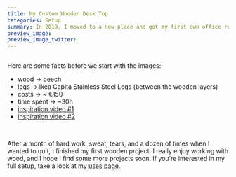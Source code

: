 ```yaml
---
title: My Custom Wooden Desk Top
categories: Setup
summary: In 2019, I moved to a new place and got my first own office room. This also meant I could finally get a new desk I was desperately looking forward to. Since I couldn't find a wooden top that fits my room, I decided to try to build one myself. Here comes my two left hands! 🤚🤚
preview_image: 
preview_image_twitter: 
---
```


<img class="blogimage" alt="" src="/images/pages/uses_table.jpg" />

Here are some facts before we start with the images:
* wood  → beech
* legs  → Ikea Capita Stainless Steel Legs (between the wooden layers)
* costs → ~ €150
* time spent → ~30h
* [inspiration video #1](https://www.youtube.com/watch?v=itBtxyXPvzA)
* [inspiration video #2](https://www.youtube.com/watch?v=8dzw9T4Xluw)

<img class="blogimage" alt="" src="/images/blog/2020/custom_desk_wood.JPG" />

<img class="blogimage" alt="" src="/images/blog/2020/custom_desk_test.JPG" />

<img class="blogimage" alt="" src="/images/blog/2020/custom_desk_drilling.JPG" />

<img class="blogimage" alt="" src="/images/blog/2020/custom_desk_layer_2.JPG" />

<img class="blogimage" alt="" src="/images/blog/2020/custom_desk_test_display.JPG" />

<img class="blogimage" alt="" src="/images/blog/2020/custom_desk_colors.JPG" />

<img class="blogimage" alt="" src="/images/blog/2020/custom_desk_coloring.JPG" />

<img class="blogimage" alt="" src="/images/blog/2020/custom_desk_stands.JPG" />

<img class="blogimage" alt="" src="/images/blog/2020/custom_desk_holes.JPG" />

<img class="blogimage" alt="" src="/images/blog/2020/custom_desk_inside.JPG" />

<img class="blogimage" alt="" src="/images/blog/2020/custom_desk_test_colored.JPG" />

<img class="blogimage" alt="" src="/images/blog/2020/custom_desk_result_side.JPG" />

<img class="blogimage" alt="" src="/images/blog/2020/custom_desk_result_front.JPG" />

After a month of hard work, sweat, tears, and a dozen of times when I wanted to quit, I finished my first wooden project. I really enjoy working with wood, and I hope I find some more projects soon. If you're interested in my full setup, take a look at my [uses page](/uses).

<img class="blogimage" alt="" src="/images/pages/uses_table.jpg" />





